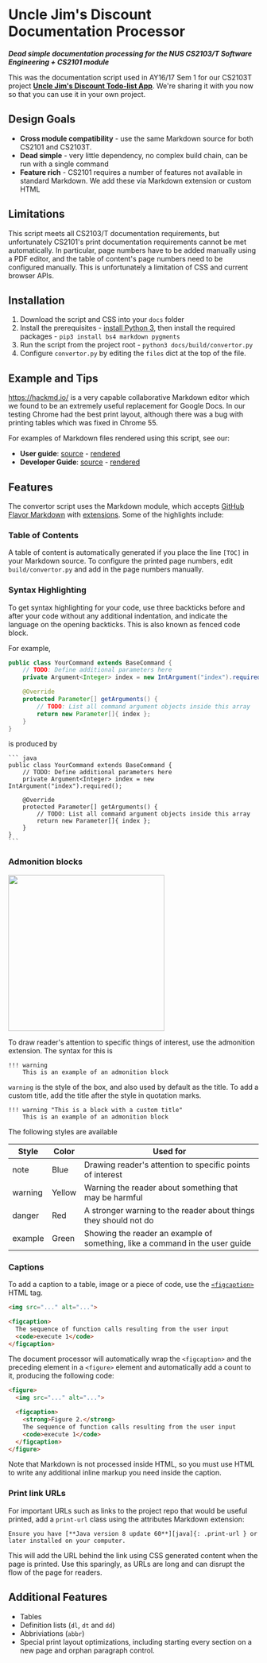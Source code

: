 # Uncle Jim's Discount Documentation Processor 

***Dead simple documentation processing for the NUS CS2103/T Software Engineering + CS2101 module***

This was the documentation script used in AY16/17 Sem 1 for our CS2103T project [**Uncle Jim's Discount Todo-list App**](https://github.com/CS2103AUG2016-W10-C4/main/). We're sharing it with you now so that you can use it in your own project. 

## Design Goals 

- **Cross module compatibility** - use the same Markdown source for both CS2101 and CS2103T. 
- **Dead simple** - very little dependency, no complex build chain, can be run with a single command 
- **Feature rich** - CS2101 requires a number of features not available in standard Markdown. We add these via Markdown extension or custom HTML 

## Limitations 

This script meets all CS2103/T documentation requirements, but unfortunately CS2101's print documentation requirements cannot be met automatically. In particular, page numbers have to be added manually using a PDF editor, and the table of content's page numbers need to be configured manually. This is unfortunately a limitation of CSS and current browser APIs. 

## Installation 

1. Download the script and CSS into your `docs` folder 
2. Install the prerequisites - [install Python 3](https://www.python.org/downloads/), then install the required packages - `pip3 install bs4 markdown pygments`
3. Run the script from the project root - `python3 docs/build/convertor.py` 
4. Configure `convertor.py` by editing the `files` dict at the top of the file. 

## Example and Tips

https://hackmd.io/ is a very capable collaborative Markdown editor which we found to be an extremely useful replacement for Google Docs. In our testing Chrome had the best print layout, although there was a bug with printing tables which was fixed in Chrome 55. 

For examples of Markdown files rendered using this script, see our: 

- **User guide**: [source](https://raw.githubusercontent.com/CS2103AUG2016-W10-C4/main/master/docs/UserGuide.md) - [rendered](https://cs2103aug2016-w10-c4.github.io/main/UserGuide.html)
- **Developer Guide**: [source](https://raw.githubusercontent.com/CS2103AUG2016-W10-C4/main/master/docs/DeveloperGuide.md) - [rendered](https://cs2103aug2016-w10-c4.github.io/main/DeveloperGuide.html)

## Features 

The convertor script uses the Markdown module, which accepts [GitHub Flavor Markdown](https://guides.github.com/features/mastering-markdown/) with [extensions](https://pythonhosted.org/Markdown/extensions/index.html). Some of the highlights include:

### Table of Contents 

A table of content is automatically generated if you place the line `[TOC]` in your Markdown source. To configure the printed page numbers, edit `build/convertor.py` and add in the page numbers manually. 

### Syntax Highlighting 

To get syntax highlighting for your code, use three backticks before and after your code without any additional indentation, and indicate the language on the opening backticks. This is also known as fenced code block. 

For example, 

``` java
public class YourCommand extends BaseCommand {
    // TODO: Define additional parameters here
    private Argument<Integer> index = new IntArgument("index").required();

    @Override
    protected Parameter[] getArguments() {
        // TODO: List all command argument objects inside this array
        return new Parameter[]{ index };
    }
}
```

is produced by 

    ``` java
    public class YourCommand extends BaseCommand {
        // TODO: Define additional parameters here
        private Argument<Integer> index = new IntArgument("index").required();

        @Override
        protected Parameter[] getArguments() {
            // TODO: List all command argument objects inside this array
            return new Parameter[]{ index };
        }
    }
    ```


### Admonition blocks 

<img width="314" alt="" src="https://cloud.githubusercontent.com/assets/445650/21878178/7705dd3c-d8cb-11e6-9c81-27ba857edb01.png">

To draw reader's attention to specific things of interest, use the admonition extension. The syntax for this is 

    !!! warning
        This is an example of an admonition block 

`warning` is the style of the box, and also used by default as the title. To add a custom title, add the title after the style in quotation marks. 


    !!! warning "This is a block with a custom title"
        This is an example of an admonition block 

The following styles are available 

Style    | Color    | Used for 
-------- | -------- | --------------------------------------------------
note     | Blue     | Drawing reader's attention to specific points of interest 
warning  | Yellow   | Warning the reader about something that may be harmful 
danger   | Red      | A stronger warning to the reader about things they should not do 
example  | Green    | Showing the reader an example of something, like a command in the user guide 

### Captions 

To add a caption to a table, image or a piece of code, use the [`<figcaption>`](https://developer.mozilla.org/en/docs/Web/HTML/Element/figcaption) HTML tag. 

```html 
<img src="..." alt="...">

<figcaption>
  The sequence of function calls resulting from the user input 
  <code>execute 1</code>
</figcaption>
```

The document processor will automatically wrap the `<figcaption>` and the preceding element in a `<figure>` element and automatically add a count to it, producing the following code:

```html 
<figure>
  <img src="..." alt="...">

  <figcaption>
    <strong>Figure 2.</strong>
    The sequence of function calls resulting from the user input 
    <code>execute 1</code>
  </figcaption>
</figure>
```

Note that Markdown is not processed inside HTML, so you must use HTML to write any additional inline markup you need inside the caption. 

### Print link URLs 

For important URLs such as links to the project repo that would be useful printed, add a `print-url` class using the attributes Markdown extension: 

    Ensure you have [**Java version 8 update 60**][java]{: .print-url } or later installed on your computer.
    
This will add the URL behind the link using CSS generated content when the page is printed. Use this sparingly, as URLs are long and can disrupt the flow of the page for readers. 

## Additional Features 

- Tables 
- Definition lists (`dl`, `dt` and `dd`)
- Abbriviations (`abbr`) 
- Special print layout optimizations, including starting every section on a new page and orphan paragraph control. 
